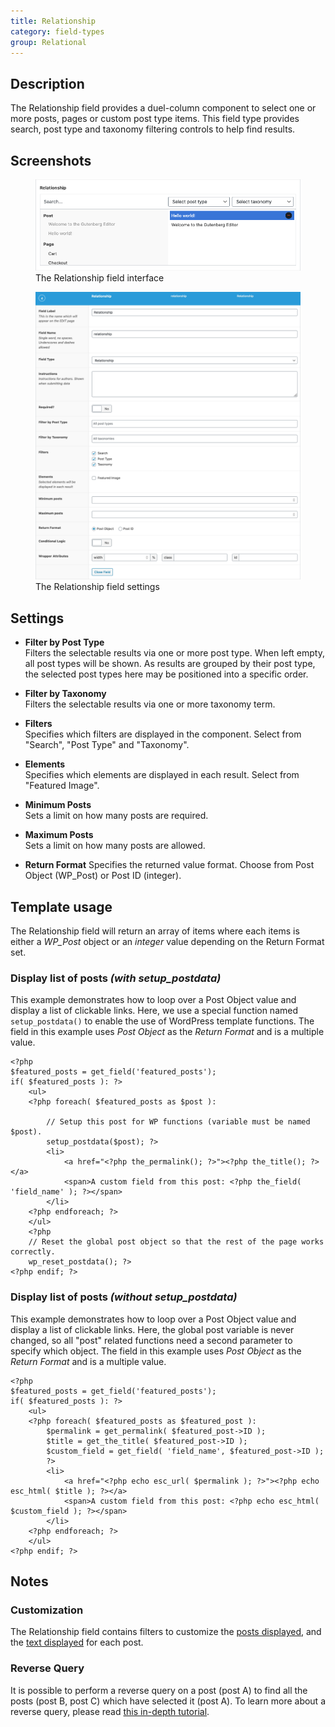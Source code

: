 ```yaml
---
title: Relationship
category: field-types
group: Relational
---
```


## Description
The Relationship field provides a duel-column component to select one or more posts, pages or custom post type items. This field type provides search, post type and taxonomy filtering controls to help find results.

## Screenshots
<div class="gallery">
	<figure>
		<a href="https://raw.githubusercontent.com/AdvancedCustomFields/docs/master/assets/acf-relationship-field-interface.png">
			<img src="https://raw.githubusercontent.com/AdvancedCustomFields/docs/master/assets/acf-relationship-field-interface.png" alt="A duel-column components displaying available and selected results." />
		</a>
		<figcaption>The Relationship field interface</figcaption>
	</figure>
	<figure>
		<a href="https://raw.githubusercontent.com/AdvancedCustomFields/docs/master/assets/acf-relationship-field-settings.png">
			<img src="https://raw.githubusercontent.com/AdvancedCustomFields/docs/master/assets/acf-relationship-field-settings.png" alt="List of field settings shown when setting up a Relatinship field." />
		</a>
		<figcaption>The Relationship field settings</figcaption>
	</figure>
</div>

## Settings
- **Filter by Post Type**  
  Filters the selectable results via one or more post type. When left empty, all post types will be shown. As results are grouped by their post type, the selected post types here may be positioned into a specific order.
  
- **Filter by Taxonomy**  
  Filters the selectable results via one or more taxonomy term.
  
- **Filters**  
  Specifies which filters are displayed in the component. Select from "Search", "Post Type" and "Taxonomy".
  
- **Elements**  
  Specifies which elements are displayed in each result. Select from "Featured Image".
  
- **Minimum Posts**  
  Sets a limit on how many posts are required.
  
- **Maximum Posts**  
  Sets a limit on how many posts are allowed.
  
- **Return Format**
  Specifies the returned value format. Choose from Post Object (WP_Post) or Post ID (integer).

## Template usage  
The Relationship field will return an array of items where each items is either a *WP_Post* object or an *integer* value depending on the Return Format set.

### Display list of posts *(with setup_postdata)*
This example demonstrates how to loop over a Post Object value and display a list of clickable links. Here, we use a special function named `setup_postdata()` to enable the use of WordPress template functions. The field in this example uses *Post Object* as the *Return Format* and is a multiple value.
```
<?php
$featured_posts = get_field('featured_posts');
if( $featured_posts ): ?>
    <ul>
    <?php foreach( $featured_posts as $post ): 
    
        // Setup this post for WP functions (variable must be named $post).
		setup_postdata($post); ?>
        <li>
            <a href="<?php the_permalink(); ?>"><?php the_title(); ?></a>
            <span>A custom field from this post: <?php the_field( 'field_name' ); ?></span>
        </li>
    <?php endforeach; ?>
    </ul>
    <?php 
	// Reset the global post object so that the rest of the page works correctly.
	wp_reset_postdata(); ?>
<?php endif; ?>
```

### Display list of posts *(without setup_postdata)*
This example demonstrates how to loop over a Post Object value and display a list of clickable links. Here, the global post variable is never changed, so all "post" related functions need a second parameter to specify which object. The field in this example uses *Post Object* as the *Return Format* and is a multiple value.
```
<?php
$featured_posts = get_field('featured_posts');
if( $featured_posts ): ?>
    <ul>
    <?php foreach( $featured_posts as $featured_post ): 
		$permalink = get_permalink( $featured_post->ID );
		$title = get_the_title( $featured_post->ID );
		$custom_field = get_field( 'field_name', $featured_post->ID );
		?>
        <li>
            <a href="<?php echo esc_url( $permalink ); ?>"><?php echo esc_html( $title ); ?></a>
            <span>A custom field from this post: <?php echo esc_html( $custom_field ); ?></span>
        </li>
    <?php endforeach; ?>
    </ul>
<?php endif; ?>
```

## Notes

### Customization
The Relationship field contains filters to customize the [posts displayed](https://www.advancedcustomfields.com/resources/acf-fields-relationship-query/), and the [text displayed](https://www.advancedcustomfields.com/resources/acf-fields-relationship-result/) for each post.

### Reverse Query
It is possible to perform a reverse query on a post (post A) to find all the posts (post B, post C) which have selected it (post A). To learn more about a reverse query, please read [this in-depth tutorial](https://www.advancedcustomfields.com/resources/tutorials/querying-relationship-fields/).
